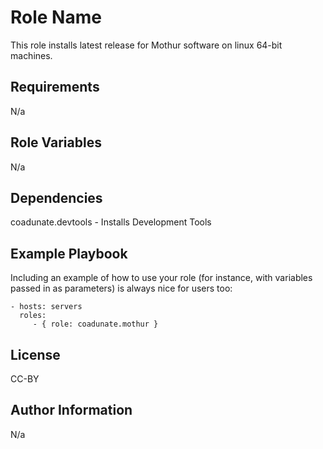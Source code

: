 Role Name
=========

This role installs latest release for Mothur software on linux 64-bit machines.

Requirements
------------

N/a

Role Variables
--------------

N/a

Dependencies
------------

coadunate.devtools - Installs Development Tools

Example Playbook
----------------

Including an example of how to use your role (for instance, with variables passed in as parameters) is always nice for users too:

    - hosts: servers
      roles:
         - { role: coadunate.mothur }

License
-------

CC-BY

Author Information
------------------

N/a
